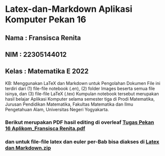 # Latex-dan-Markdown Aplikasi Komputer Pekan 16
## Nama : Fransisca Renita
## NIM : 22305144012
## Kelas : Matematika E 2022
KB: Menggunakan LaTeX dan Markdown untuk Pengolahan Dokumen
File ini terdiri dari (1) file-file notebook (.en), (2) folder Images beserta semua file isinya, 
dan (3) file-file LaTeX (.tex)
Kumpulan notebook tersebut merupakan hasil belajar Aplikasi Komputer
selama semester tiga di Prodi Matematika, Jurusan Pendidikan Matematika,
Fakultas Matematika dan Ilmu Pengetahuan Alam, 
Universitas Negeri Yogyakarta. 
### Berikut merupakan PDF hasil editing di overleaf [Tugas Pekan 16 Aplikom_Fransisca Renita.pdf](https://github.com/FransiscaRenita/Latex-dan-Markdown-/files/13520672/Tugas.Pekan.16.Aplikom_Fransisca.Renita.pdf)
### dan untuk file-file latex dan euler per-Bab bisa diakses di [Latex dan Markdown.zip](https://github.com/FransiscaRenita/Latex-dan-Markdown-/files/13520689/Latex.dan.Markdown.zip)
